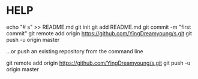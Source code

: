 # HELP
echo "# s" >> README.md
git init
git add README.md
git commit -m "first commit"
git remote add origin https://github.com/YingDreamyoung/s.git
git push -u origin master



…or push an existing repository from the command line


git remote add origin https://github.com/YingDreamyoung/s.git
git push -u origin master
